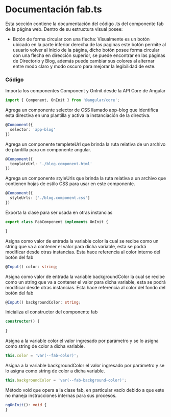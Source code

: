 
# Documentación fab.ts

 Esta sección contiene la documentación del código .ts del componente fab de la página web. Dentro de su estructura visual posee: 
*  Botón de forma circular con una flecha: Visualmente es un botón ubicado en la parte inferior derecha de las paginas este botón permite al usuario volver al inicio de la página, dicho botón posee forma circular con una flecha en dirección superior, se puede encontrar en las páginas de Directorio y Blog, además puede cambiar sus colores al alternar entre modo claro y modo oscuro para mejorar la legibilidad de este. 

### Código

Importa los componentes Component y OnInit desde la API Core de Angular

``` ts
import { Component, OnInit } from '@angular/core';
```

Agrega un componente selector de CSS llamado app-blog que identifica esta directiva en una plantilla y activa la instanciación de la directiva.  
``` ts
@Component({
  selector: 'app-blog'
})
```
Agrega un componente templeteUrl que brinda la ruta relativa de un archivo de plantilla para un componente angular.
``` ts
@Component({
  templateUrl: './blog.component.html'
})
```
Agrega un componente styleUrls que brinda la ruta relativa a un archivo que contienen hojas de estilo CSS para usar en este componente.
``` ts
@Component({
  styleUrls: ['./blog.component.css']
})
```

Exporta la clase para ser usada en otras instancias
``` ts
export class FabComponent implements OnInit {

}
```

Asigna como valor de entrada la variable color la cual se recibe como un string que va a contener el valor para dicha variable, esta se podrá modificar desde otras instancias. Esta hace referencia al color interno del botón del fab
``` ts
@Input() color: string;
```

Asigna como valor de entrada la variable backgroundColor la cual se recibe como un string que va a contener el valor para dicha variable, esta se podrá modificar desde otras instancias. Esta hace referencia al color del fondo del botón del fab
``` ts
@Input() backgroundColor: string;
```

Inicializa el constructor del componente fab
``` ts
constructor() {
    
}
```

Asigna a la variable color el valor ingresado por parámetro y se lo asigna como string de color a dicha variable.
``` ts
this.color = 'var(--fab-color)';
```

Asigna a la variable backgroundColor el valor ingresado por parámetro y se lo asigna como string de color a dicha variable.
``` ts
this.backgroundColor = 'var(--fab-background-color)';
```

Método void que opera a la clase fab, en particular vacío debido a que este no maneja instrucciones internas para sus procesos. 
``` ts
ngOnInit(): void {
}
```

